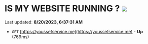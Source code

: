 # IS MY WEBSITE RUNNING ? [![](https://img.shields.io/static/v1?label=Sponsor&message=%E2%9D%A4&logo=GitHub&color=%23fe8e86)](https://github.com/sponsors/<username>)

Last updated: **8/20/2023, 6:37:31 AM**

- `GET` [https://youssefservice.me](https://youssefservice.me) - **Up** (769ms)
